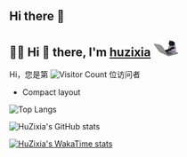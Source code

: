 ## Hi there 👋

## :man_technologist: Hi 👋 there, I'm [huzixia](https://huzixia.github.io/) <img height="30" src="images/work.gif" />

Hi，您是第 ![Visitor Count](https://profile-counter.glitch.me/HuZixia/count.svg) 位访问者


*   Compact layout

![Top Langs](https://github-readme-stats.vercel.app/api/top-langs/?username=HuZixia\&layout=compact)

![HuZixia's GitHub stats](https://github-readme-stats.vercel.app/api?username=HuZixia\&rank_icon=github&theme=tokyonight)


[![HuZixia's WakaTime stats](https://github-readme-stats.vercel.app/api/wakatime?username=huzixia)](https://github.com/anuraghazra/github-readme-stats)


<!--
**HuZixia/HuZixia** is a ✨ _special_ ✨ repository because its `README.md` (this file) appears on your GitHub profile.

Here are some ideas to get you started:

- 🔭 I’m currently working on ...
- 🌱 I’m currently learning ...
- 👯 I’m looking to collaborate on ...
- 🤔 I’m looking for help with ...
- 💬 Ask me about ...
- 📫 How to reach me: ...
- 😄 Pronouns: ...
- ⚡ Fun fact: ...
-->
